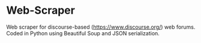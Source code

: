 # Web-Scraper
Web scraper for discourse-based (https://www.discourse.org/) web forums. Coded in Python using Beautiful Soup and JSON serialization. 

